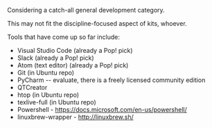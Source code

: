 Considering a catch-all general development category.

This may not fit the discipline-focused aspect of kits, whoever.

Tools that have come up so far include: 

- Visual Studio Code (already a Pop! pick)
- Slack (already a Pop! pick)
- Atom (text editor) (already a Pop! pick)
- Git (in Ubuntu repo)
- PyCharm -- evaluate, there is a freely licensed community edition
- QTCreator
- htop (in Ubuntu repo)
- texlive-full (in Ubuntu repo)
- Powershell - https://docs.microsoft.com/en-us/powershell/
- linuxbrew-wrapper - http://linuxbrew.sh/
